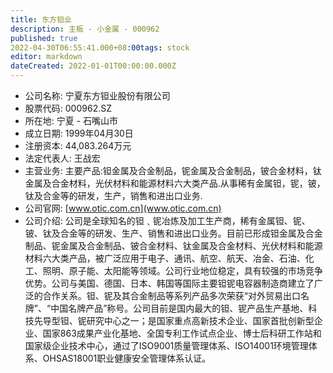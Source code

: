 ```yaml
---
title: 东方钽业
description: 主板 - 小金属 - 000962
published: true
2022-04-30T06:55:41.000+08:00tags: stock
editor: markdown
dateCreated: 2022-01-01T00:00:00.000Z
---
```


- 公司名称: 宁夏东方钽业股份有限公司
- 股票代码: 000962.SZ
- 所在地: 宁夏 - 石嘴山市
- 成立日期: 1999年04月30日
- 注册资本: 44,083.264万元
- 法定代表人: 王战宏
- 主营业务: 主要产品:钽金属及合金制品，铌金属及合金制品，铍合金材料，钛金属及合金材料，光伏材料和能源材料六大类产品.从事稀有金属钽，铌，铍，钛及合金等的研发，生产，销售和进出口业务.
- 公司官网: [www.otic.com.cn](www.otic.com.cn)
- 公司介绍: 公司是全球知名的钽﹑铌冶炼及加工生产商，稀有金属钽、铌、铍、钛及合金等的研发、生产、销售和进出口业务。目前已形成钽金属及合金制品、铌金属及合金制品、铍合金材料、钛金属及合金材料、光伏材料和能源材料六大类产品，被广泛应用于电子、通讯、航空、航天、冶金、石油、化工、照明、原子能、太阳能等领域。公司行业地位稳定，具有较强的市场竞争优势。公司与美国、德国、日本、韩国等国际主要钽铌电容器制造商建立了广泛的合作关系。钽、铌及其合金制品等系列产品多次荣获“对外贸易出口名牌”、“中国名牌产品”称号。公司目前是国内最大的钽、铌产品生产基地、科技先导型钽、铌研究中心之一；是国家重点高新技术企业、国家首批创新型企业、国家863成果产业化基地、全国专利工作试点企业、博士后科研工作站和国家级企业技术中心，通过了ISO9001质量管理体系、ISO14001环境管理体系、OHSAS18001职业健康安全管理体系认证。


